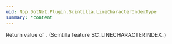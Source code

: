 ```yaml
---
uid: Npp.DotNet.Plugin.Scintilla.LineCharacterIndexType
summary: *content
---
```


Return value of <xref href="Npp.DotNet.Plugin.IScintillaGateway.GetLineCharacterIndex" data-throw-if-not-resolved="false"></xref>. (Scintilla feature SC_LINECHARACTERINDEX_)
